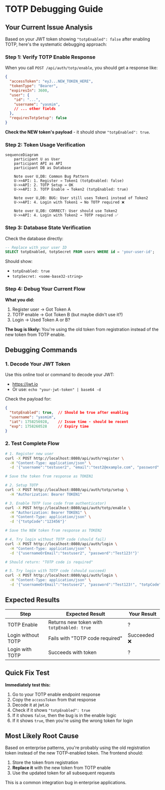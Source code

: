# TOTP Debugging Guide

## Your Current Issue Analysis

Based on your JWT token showing `"totpEnabled": false` after enabling TOTP, here's the systematic debugging approach:

### Step 1: Verify TOTP Enable Response

When you call `POST /api/auth/totp/enable`, you should get a response like:

```json
{
  "accessToken": "eyJ...NEW_TOKEN_HERE",
  "tokenType": "Bearer",
  "expiresIn": 3600,
  "user": {
    "id": "...",
    "username": "yasmim",
    // ... other fields
  },
  "requiresTotpSetup": false
}
```

**Check the NEW token's payload** - it should show `"totpEnabled": true`.

### Step 2: Token Usage Verification

```mermaid
sequenceDiagram
    participant U as User
    participant API as API
    participant DB as Database

    Note over U,DB: Common Bug Pattern
    U->>API: 1. Register → Token1 (totpEnabled: false)
    U->>API: 2. TOTP Setup → OK
    U->>API: 3. TOTP Enable → Token2 (totpEnabled: true)

    Note over U,DB: BUG: User still uses Token1 instead of Token2
    U->>API: 4. Login with Token1 → No TOTP required ❌

    Note over U,DB: CORRECT: User should use Token2
    U->>API: 4. Login with Token2 → TOTP required ✅
```

### Step 3: Database State Verification

Check the database directly:

```sql
-- Replace with your user ID
SELECT totpEnabled, totpSecret FROM users WHERE id = 'your-user-id';
```

Should show:
- `totpEnabled: true`
- `totpSecret: <some-base32-string>`

### Step 4: Debug Your Current Flow

**What you did:**
1. Register user → Got Token A
2. TOTP enable → Got Token B (but maybe didn't use it?)
3. Login → Used Token A or B?

**The bug is likely:** You're using the old token from registration instead of the new token from TOTP enable.

## Debugging Commands

### 1. Decode Your JWT Token

Use this online tool or command to decode your JWT:
- https://jwt.io
- Or use: `echo "your-jwt-token" | base64 -d`

Check the payload for:
```json
{
  "totpEnabled": true,  // Should be true after enabling
  "username": "yasmim",
  "iat": 1758256928,    // Issue time - should be recent
  "exp": 1758260528     // Expiry time
}
```

### 2. Test Complete Flow

```bash
# 1. Register new user
curl -X POST http://localhost:8080/api/auth/register \
  -H "Content-Type: application/json" \
  -d '{"username":"testuser2", "email":"test2@example.com", "password":"Test123!", "firstName":"Test", "lastName":"User"}'

# Save the token from response as TOKEN1

# 2. Setup TOTP
curl -X POST http://localhost:8080/api/auth/totp/setup \
  -H "Authorization: Bearer TOKEN1"

# 3. Enable TOTP (use code from authenticator)
curl -X POST http://localhost:8080/api/auth/totp/enable \
  -H "Authorization: Bearer TOKEN1" \
  -H "Content-Type: application/json" \
  -d '{"totpCode":"123456"}'

# Save the NEW token from response as TOKEN2

# 4. Try login without TOTP code (should fail)
curl -X POST http://localhost:8080/api/auth/login \
  -H "Content-Type: application/json" \
  -d '{"usernameOrEmail":"testuser2", "password":"Test123!"}'

# Should return: "TOTP code is required"

# 5. Try login with TOTP code (should succeed)
curl -X POST http://localhost:8080/api/auth/login \
  -H "Content-Type: application/json" \
  -d '{"usernameOrEmail":"testuser2", "password":"Test123!", "totpCode":"789456"}'
```

## Expected Results

| Step | Expected Result | Your Result |
|------|----------------|-------------|
| TOTP Enable | Returns new token with `totpEnabled: true` | ? |
| Login without TOTP | Fails with "TOTP code required" | Succeeded ❌ |
| Login with TOTP | Succeeds with token | ? |

## Quick Fix Test

**Immediately test this:**

1. Go to your TOTP enable endpoint response
2. Copy the `accessToken` from that response
3. Decode it at jwt.io
4. Check if it shows `"totpEnabled": true`
5. If it shows `false`, then the bug is in the enable logic
6. If it shows `true`, then you're using the wrong token for login

## Most Likely Root Cause

Based on enterprise patterns, you're probably using the old registration token instead of the new TOTP-enabled token. The frontend should:

1. Store the token from registration
2. **Replace it** with the new token from TOTP enable
3. Use the updated token for all subsequent requests

This is a common integration bug in enterprise applications.